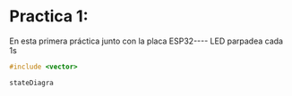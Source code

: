 # Practica 1:
En esta primera práctica junto con la placa ESP32---- LED parpadea cada 1s

```cpp
#include <vector>
```

```mermaid
stateDiagra
```
